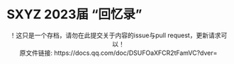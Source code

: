 # SXYZ 2023届 “回忆录”
<div align=center>！这只是一个存档，请勿在此提交关于内容的issue与pull request，更新请求可以！</div>
<div align=center>原文件链接: https://docs.qq.com/doc/DSUFOaXFCR2tFamVC?dver=</div>
